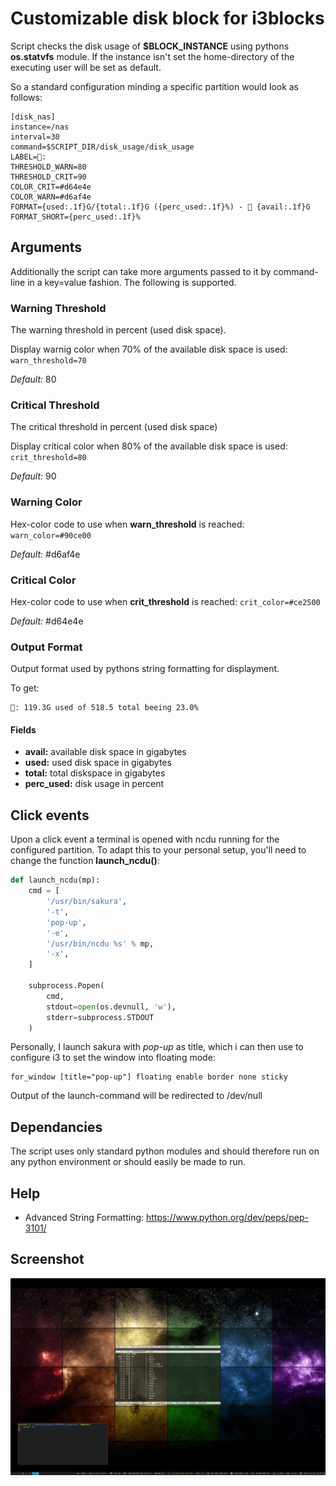 # Customizable disk block for i3blocks

Script checks the disk usage of **$BLOCK_INSTANCE** using pythons **os.statvfs** module. If the instance isn't set the home-directory of the executing user will be set as default.

So a standard configuration minding a specific partition would look as follows:

```
[disk_nas]
instance=/nas
interval=30
command=$SCRIPT_DIR/disk_usage/disk_usage
LABEL=:
THRESHOLD_WARN=80
THRESHOLD_CRIT=90
COLOR_CRIT=#d64e4e
COLOR_WARN=#d6af4e
FORMAT={used:.1f}G/{total:.1f}G ({perc_used:.1f}%) -  {avail:.1f}G
FORMAT_SHORT={perc_used:.1f}%
```

## Arguments

Additionally the script can take more arguments passed to it by command-line in a key=value fashion. The following is supported.

### Warning Threshold
The warning threshold in percent (used disk space).

Display warnig color when 70% of the available disk space is used:
``
warn_threshold=70
``

_Default:_ 80

### Critical Threshold
The critical threshold in percent (used disk space)

Display critical color when 80% of the available disk space is used:
``
crit_threshold=80
``

_Default:_ 90

### Warning Color
Hex-color code to use when **warn_threshold** is reached:
``
warn_color=#90ce00
``

_Default:_ #d6af4e

### Critical Color
Hex-color code to use when **crit_threshold** is reached:
``
crit_color=#ce2500
``

_Default:_ #d64e4e

### Output Format
Output format used by pythons string formatting for displayment.

To get:
```
: 119.3G used of 518.5 total beeing 23.0%
```

#### Fields

* **avail:** available disk space in gigabytes
* **used:** used disk space in gigabytes
* **total:** total diskspace in gigabytes
* **perc_used:** disk usage in percent

## Click events

Upon a click event a terminal is opened with ncdu running for the configured partition. To adapt this to your personal setup, you'll need to change the function **launch_ncdu()**:

```python
def launch_ncdu(mp):
    cmd = [
        '/usr/bin/sakura',
        '-t',
        'pop-up',
        '-e',
        '/usr/bin/ncdu %s' % mp,
        '-x',
    ]

    subprocess.Popen(
        cmd,
        stdout=open(os.devnull, 'w'),
        stderr=subprocess.STDOUT
    )
```

Personally, I launch sakura with *pop-up* as title, which i can then use to configure i3 to set the window into floating mode:

```
for_window [title="pop-up"] floating enable border none sticky
```

Output of the launch-command will be redirected to /dev/null

## Dependancies

The script uses only standard python modules and should therefore run on any python environment or should easily be made to run.

## Help

* Advanced String Formatting: https://www.python.org/dev/peps/pep-3101/

## Screenshot

![screenshot][screenshot]

[screenshot]: https://raw.githubusercontent.com/nevious/i3blocks_blocklets/master/disk_usage/screenshot.png
